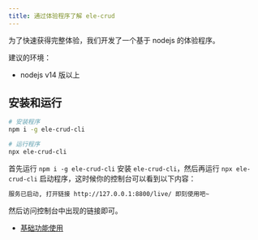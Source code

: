 ```yaml
---
title: 通过体验程序了解 ele-crud
---
```


为了快速获得完整体验，我们开发了一个基于 nodejs 的体验程序。

建议的环境：

- nodejs v14 版以上

## 安装和运行

``` sh
# 安装程序
npm i -g ele-crud-cli

# 运行程序
npx ele-crud-cli
```

首先运行 `npm i -g ele-crud-cli` 安装 `ele-crud-cli`，然后再运行 `npx ele-crud-cli` 启动程序，这时候你的控制台可以看到以下内容：

``` txt
服务已启动, 打开链接 http://127.0.0.1:8800/live/ 即刻使用吧~
```

然后访问控制台中出现的链接即可。


- [基础功能使用]()